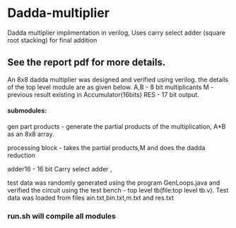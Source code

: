 # Dadda-multiplier
Dadda multiplier implimentation in verilog, Uses carry select adder (square root stacking) for final addition 

## See the report pdf for more details.

   An 8x8 dadda multiplier was designed and verified using verilog. the details of
   the top level module are as given below.
    A,B - 8 bit multiplicants
    M - previous result existing in Accumulator(16bits)
    RES - 17 bit output.


#### submodules:
  gen part products - generate the partial products of the multiplication, A*B
    as an 8x8 array.
  
  processing block - takes the partial products,M and does the dadda reduction
  
  adder16 - 16 bit Carry select adder ,

  test data was randomly generated using the program GenLoops.java and verified the
   circuit using the test bench - top level tb(file:top level tb.v). Test data was
  loaded from files ain.txt,bin.txt,m.txt and res.txt



### run.sh will compile all modules

